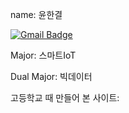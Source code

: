 name: 윤한결

 [![Gmail Badge](https://img.shields.io/badge/Gmail-d14836?style=flat-square&logo=Gmail&logoColor=white&link=mailto:namepenz@gmail.com)](mailto:namepenz@gmail.com)

Major: 스마트IoT

Dual Major: 빅데이터

고등학교 때 만들어 본 사이트: 
